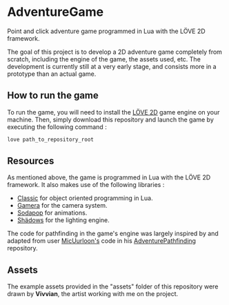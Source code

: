 # AdventureGame
Point and click adventure game programmed in Lua with the LÖVE 2D framework.

The goal of this project is to develop a 2D adventure game completely from scratch, including the engine of the game, the
assets used, etc. The development is currently still at a very early stage, and consists more in a prototype than an actual 
game.

## How to run the game

To run the game, you will need to install the [LÖVE 2D](https://love2d.org/) game engine on your machine. Then, simply download this repository
and launch the game by executing the following command : 

```bash
love path_to_repository_root
```

## Resources

As mentioned above, the game is programmed in Lua with the LÖVE 2D framework. It also makes use of the following libraries :
- [Classic](https://github.com/rxi/classic/) for object oriented programming in Lua.
- [Gamera](https://github.com/kikito/gamera) for the camera system.
- [Sodapop](https://github.com/tesselode/sodapop) for animations.
- [Shädows](https://github.com/matiasah/shadows) for the lighting engine.

The code for pathfinding in the game's engine was largely inspired by and adapted from user [MicUurloon's](https://github.com/MicUurloon)
code in his [AdventurePathfinding](https://github.com/MicUurloon/AdventurePathfinding) repository. 

## Assets

The example assets provided in the "assets" folder of this repository were drawn by **Vivvian**, the artist working with me
on the project.
